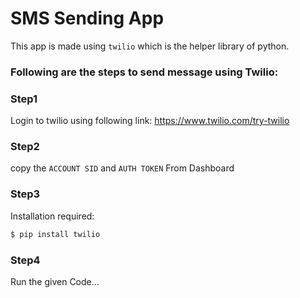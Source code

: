 # SMS Sending App

This app is made using `twilio` which is the helper library of python.


### Following are the steps to send message using Twilio:

### Step1
Login to twilio using following link: https://www.twilio.com/try-twilio

### Step2
copy the `ACCOUNT SID` and `AUTH TOKEN` From Dashboard

### Step3
Installation required: 
```sh
$ pip install twilio
```

### Step4 
Run the given Code...








